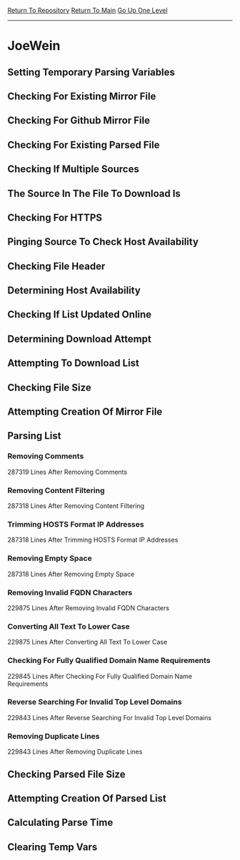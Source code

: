 [Return To Repository](https://github.com/deathbybandaid/piholeparser/)
[Return To Main](https://github.com/deathbybandaid/piholeparser/blob/master/RecentRunLogs/Mainlog.md)
[Go Up One Level](https://github.com/deathbybandaid/piholeparser/blob/master/RecentRunLogs/TopLevelScripts/30-Processing-Blacklists.md)
____________________________________
# JoeWein
## Setting Temporary Parsing Variables
## Checking For Existing Mirror File
## Checking For Github Mirror File
## Checking For Existing Parsed File
## Checking If Multiple Sources
## The Source In The File To Download Is
## Checking For HTTPS
## Pinging Source To Check Host Availability
## Checking File Header
## Determining Host Availability
## Checking If List Updated Online
## Determining Download Attempt
## Attempting To Download List
## Checking File Size
## Attempting Creation Of Mirror File
## Parsing List
### Removing Comments
287319 Lines After Removing Comments
### Removing Content Filtering
287318 Lines After Removing Content Filtering
### Trimming HOSTS Format IP Addresses
287318 Lines After Trimming HOSTS Format IP Addresses
### Removing Empty Space
287318 Lines After Removing Empty Space
### Removing Invalid FQDN Characters
229875 Lines After Removing Invalid FQDN Characters
### Converting All Text To Lower Case
229875 Lines After Converting All Text To Lower Case
### Checking For Fully Qualified Domain Name Requirements
229845 Lines After Checking For Fully Qualified Domain Name Requirements
### Reverse Searching For Invalid Top Level Domains
229843 Lines After Reverse Searching For Invalid Top Level Domains
### Removing Duplicate Lines
229843 Lines After Removing Duplicate Lines
## Checking Parsed File Size
## Attempting Creation Of Parsed List
## Calculating Parse Time
## Clearing Temp Vars
